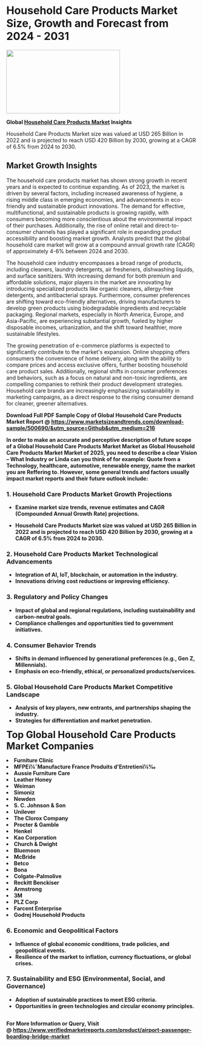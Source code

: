 <H1>Household Care Products Market Size, Growth and Forecast from 2024 - 2031</H1><img class="aligncenter size-medium wp-image-584254" src="https://thirdeyenews.in/wp-content/uploads/2024/09/Global-Market-Research-300x168.jpeg" alt="" width="300" height="168" /><p><strong>Global&nbsp;<a href="https://www.marketsizeandtrends.com/download-sample/500690/&amp;utm_source=Github&utm_medium=216">Household Care Products Market</a> Insights</strong></p><p>Household Care Products Market size was valued at USD 265 Billion in 2022 and is projected to reach USD 420 Billion by 2030, growing at a CAGR of 6.5% from 2024 to 2030.</p><p><h2>Market Growth Insights</h2> <p>The household care products market has shown strong growth in recent years and is expected to continue expanding. As of 2023, the market is driven by several factors, including increased awareness of hygiene, a rising middle class in emerging economies, and advancements in eco-friendly and sustainable product innovations. The demand for effective, multifunctional, and sustainable products is growing rapidly, with consumers becoming more conscientious about the environmental impact of their purchases. Additionally, the rise of online retail and direct-to-consumer channels has played a significant role in expanding product accessibility and boosting market growth. Analysts predict that the global household care market will grow at a compound annual growth rate (CAGR) of approximately 4-6% between 2024 and 2030.</p> <p><strong></strong></p> <p>The household care industry encompasses a broad range of products, including cleaners, laundry detergents, air fresheners, dishwashing liquids, and surface sanitizers. With increasing demand for both premium and affordable solutions, major players in the market are innovating by introducing specialized products like organic cleaners, allergy-free detergents, and antibacterial sprays. Furthermore, consumer preferences are shifting toward eco-friendly alternatives, driving manufacturers to develop green products using biodegradable ingredients and recyclable packaging. Regional markets, especially in North America, Europe, and Asia-Pacific, are experiencing substantial growth, fueled by higher disposable incomes, urbanization, and the shift toward healthier, more sustainable lifestyles.</p> <p>The growing penetration of e-commerce platforms is expected to significantly contribute to the market's expansion. Online shopping offers consumers the convenience of home delivery, along with the ability to compare prices and access exclusive offers, further boosting household care product sales. Additionally, regional shifts in consumer preferences and behaviors, such as a focus on natural and non-toxic ingredients, are compelling companies to rethink their product development strategies. Household care brands are increasingly emphasizing sustainability in marketing campaigns, as a direct response to the rising consumer demand for cleaner, greener alternatives.</p> <p><strong></p><p><span class=""><strong>Download Full PDF Sample Copy of Global Household Care Products Market Report</strong> @ <a href="https://www.marketsizeandtrends.com/download-sample/500690/&amp;utm_source=Github&utm_medium=216" target="_blank">https://www.marketsizeandtrends.com/download-sample/500690/&amp;utm_source=Github&utm_medium=216</a></span></p><p>In order to make an accurate and perceptive description of future scope of a Global&nbsp;Household Care Products Market Market as Global&nbsp;Household Care Products Market Market of 2025, you need to describe a clear Vision &ndash; What Industry or Linda can you think of for example: Quote from a Technology, healthcare, automotive, renewable energy, name the market you are Reffering to. However, some general trends and factors usually impact market reports and their future outlook include:</p><h3>1.&nbsp;<strong>Household Care Products Market Growth Projections</strong></h3><ul><li>Examine market size trends, revenue estimates and CAGR (Compounded Annual Growth Rate) projections.</li><li><p>Household Care Products Market size was valued at USD 265 Billion in 2022 and is projected to reach USD 420 Billion by 2030, growing at a CAGR of 6.5% from 2024 to 2030.</p></li></ul><h3>2.&nbsp;<strong>Household Care Products Market Technological Advancements</strong></h3><ul><li>Integration of AI, IoT, blockchain, or automation in the industry.</li><li>Innovations driving cost reductions or improving efficiency.</li></ul><h3>3.&nbsp;<strong>Regulatory and Policy Changes</strong></h3><ul><li>Impact of global and regional regulations, including sustainability and carbon-neutral goals.</li><li>Compliance challenges and opportunities tied to government initiatives.</li></ul><h3>4.&nbsp;<strong>Consumer Behavior Trends</strong></h3><ul><li>Shifts in demand influenced by generational preferences (e.g., Gen Z, Millennials).</li><li>Emphasis on eco-friendly, ethical, or personalized products/services.</li></ul><h3>5.&nbsp;<strong>Global Household Care Products Market Competitive Landscape</strong></h3><ul><li>Analysis of key players, new entrants, and partnerships shaping the industry.</li><li>Strategies for differentiation and market penetration.</li></ul><p data-pm-slice="1 1 []"><span style="color: inherit; font-family: inherit; font-size: 25px;">Top Global Household Care Products Market Companies</span></p><div class="" data-test-id=""><p><li>Furniture Clinic</li><li> MFPEï¼ˆManufacture France Produits d'Entretienï¼‰</li><li> Aussie Furniture Care</li><li> Leather Honey</li><li> Weiman</li><li> Simoniz</li><li> Newden</li><li> S. C. Johnson & Son</li><li> Unilever</li><li> The Clorox Company</li><li> Procter & Gamble</li><li> Henkel</li><li> Kao Corporation</li><li> Church & Dwight</li><li> Bluemoon</li><li> McBride</li><li> Betco</li><li> Bona</li><li> Colgate-Palmolive</li><li> Reckitt Benckiser</li><li> Armstrong</li><li> 3M</li><li> PLZ Corp</li><li> Farcent Enterprise</li><li> Godrej Household Products</li></p></div><h3>6.&nbsp;<strong>Economic and Geopolitical Factors</strong></h3><ul><li>Influence of global economic conditions, trade policies, and geopolitical events.</li><li>Resilience of the market to inflation, currency fluctuations, or global crises.</li></ul><h3>7.&nbsp;<strong>Sustainability and ESG (Environmental, Social, and Governance)</strong></h3><ul><li>Adoption of sustainable practices to meet ESG criteria.</li><li>Opportunities in green technologies and circular economy principles.</li></ul><h2><strong style="font-size: 14px;">For More Information or Query, Visit @&nbsp;</strong><a style="background-color: #ffffff; font-size: 14px;" href="https://www.marketsizeandtrends.com/report/household-care-products-market/" target="_blank">https://www.verifiedmarketreports.com/product/airport-passenger-boarding-bridge-market</a></h2>
